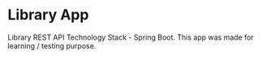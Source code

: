 # Library App
Library REST API 
Technology Stack - Spring Boot. This app was made for learning / testing purpose. 

